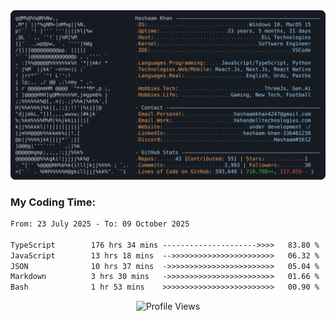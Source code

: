 <a href="https://github.com/HashaamKhan19/HashaamKhan19">
  <picture>
    <source media="(prefers-color-scheme: dark)" srcset="https://raw.githubusercontent.com/HashaamKhan19/HashaamKhan19/main/dark_mode.svg">
    <img alt="Hashaam Khan's GitHub Profile README" src="https://raw.githubusercontent.com/HashaamKhan19/HashaamKhan19/main/dark_mode.svg">
  </picture>
</a>

<h3>My Coding Time:</h1>
<!--START_SECTION:waka-->

```txt
From: 23 July 2025 - To: 09 October 2025

TypeScript        176 hrs 34 mins --------------------->>>>   83.80 %
JavaScript        13 hrs 18 mins  -->>>>>>>>>>>>>>>>>>>>>>>   06.32 %
JSON              10 hrs 37 mins  ->>>>>>>>>>>>>>>>>>>>>>>>   05.04 %
Markdown          3 hrs 30 mins   ->>>>>>>>>>>>>>>>>>>>>>>>   01.66 %
Bash              1 hr 53 mins    >>>>>>>>>>>>>>>>>>>>>>>>>   00.90 %
```

<!--END_SECTION:waka-->

<p align="center">
  <img src="https://komarev.com/ghpvc/?username=HashaamKhan19&color=grey&style=for-the-badge&abbreviated=true" alt="Profile Views"/>
</p>
